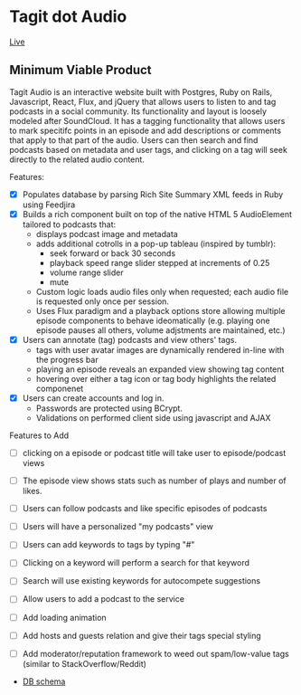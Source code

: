 # Tagit dot Audio

[Live][heroku]

[heroku]: www.tagit.audio

## Minimum Viable Product

Tagit Audio is an interactive website built with Postgres, Ruby on Rails, Javascript, React, Flux, and jQuery that allows users to listen to and tag podcasts in a social community. Its functionality and layout is loosely modeled after SoundCloud. It has a tagging functionality that allows users to mark specitifc points in an episode and add descriptions or comments that apply to that part of the audio.  Users can then search and find podcasts based on metadata and user tags, and clicking on a tag will seek directly to the related audio content.

Features:
- [X] Populates database by parsing Rich Site Summary XML feeds in Ruby using Feedjira
- [X] Builds a rich component built on top of the native HTML 5 AudioElement tailored to podcasts that:
  - displays podcast image and metadata
  - adds additional cotrolls in a pop-up tableau (inspired by tumblr):
    - seek forward or back 30 seconds
    - playback speed range slider stepped at increments of 0.25
    - volume range slider
    - mute
  - Custom logic loads audio files only when requested; each audio file is requested only once per session.
  - Uses Flux paradigm and a playback options store allowing multiple episode components to behave ideomatically (e.g. playing one episode pauses all others, volume adjstments are maintained, etc.)
- [X] Users can annotate (tag) podcasts and view others' tags.
  - tags with user avatar images are dynamically rendered in-line with the progress bar
  - playing an episode reveals an expanded view showing tag content
  - hovering over either a tag icon or tag body highlights the related componenet
- [X] Users can create accounts and log in.  
  - Passwords are protected using BCrypt.  
  - Validations on performed client side using javascript and AJAX

Features to Add
- [ ] clicking on a episode or podcast title will take user to episode/podcast views
- [ ] The episode view shows stats such as number of plays and number of likes.
- [ ] Users can follow podcasts and like specific episodes of podcasts
- [ ] Users will have a personalized "my podcasts" view
- [ ] Users can add keywords to tags by typing "#"
- [ ] Clicking on a keyword will perform a search for that keyword
- [ ] Search will use existing keywords for autocompete suggestions
- [ ] Allow users to add a podcast to the service
- [ ] Add loading animation
- [ ] Add hosts and guests relation and give their tags special styling
- [ ] Add moderator/reputation framework to weed out spam/low-value tags (similar to StackOverflow/Reddit)


* [DB schema][schema]

[schema]: ./docs/schema.md



